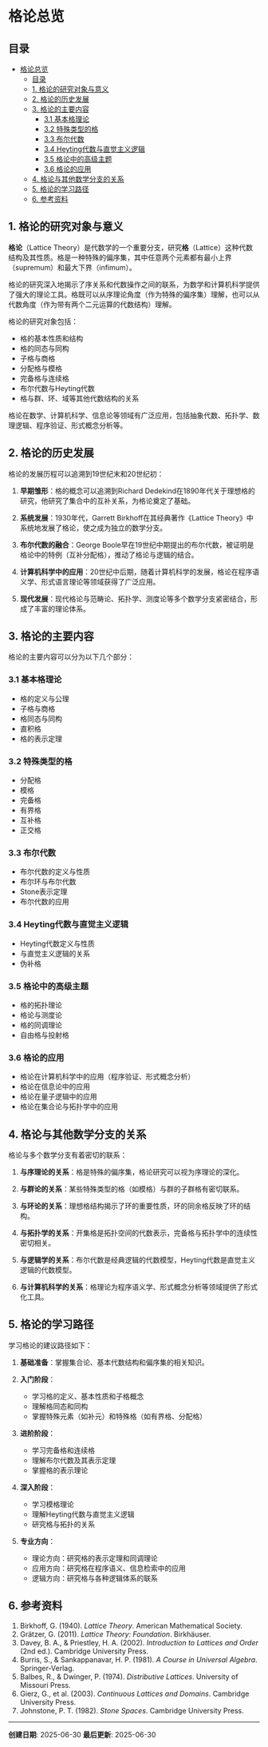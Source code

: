 # 格论总览

## 目录

- [格论总览](#格论总览)
  - [目录](#目录)
  - [1. 格论的研究对象与意义](#1-格论的研究对象与意义)
  - [2. 格论的历史发展](#2-格论的历史发展)
  - [3. 格论的主要内容](#3-格论的主要内容)
    - [3.1 基本格理论](#31-基本格理论)
    - [3.2 特殊类型的格](#32-特殊类型的格)
    - [3.3 布尔代数](#33-布尔代数)
    - [3.4 Heyting代数与直觉主义逻辑](#34-heyting代数与直觉主义逻辑)
    - [3.5 格论中的高级主题](#35-格论中的高级主题)
    - [3.6 格论的应用](#36-格论的应用)
  - [4. 格论与其他数学分支的关系](#4-格论与其他数学分支的关系)
  - [5. 格论的学习路径](#5-格论的学习路径)
  - [6. 参考资料](#6-参考资料)

## 1. 格论的研究对象与意义

**格论**（Lattice Theory）是代数学的一个重要分支，研究**格**（Lattice）这种代数结构及其性质。格是一种特殊的偏序集，其中任意两个元素都有最小上界（supremum）和最大下界（infimum）。

格论的研究深入地揭示了序关系和代数操作之间的联系，为数学和计算机科学提供了强大的理论工具。格既可以从序理论角度（作为特殊的偏序集）理解，也可以从代数角度（作为带有两个二元运算的代数结构）理解。

格论的研究对象包括：

- 格的基本性质和结构
- 格的同态与同构
- 子格与商格
- 分配格与模格
- 完备格与连续格
- 布尔代数与Heyting代数
- 格与群、环、域等其他代数结构的关系

格论在数学、计算机科学、信息论等领域有广泛应用，包括抽象代数、拓扑学、数理逻辑、程序验证、形式概念分析等。

## 2. 格论的历史发展

格论的发展历程可以追溯到19世纪末和20世纪初：

1. **早期雏形**：格的概念可以追溯到Richard Dedekind在1890年代关于理想格的研究，他研究了集合中的互补关系，为格论奠定了基础。

2. **系统发展**：1930年代，Garrett Birkhoff在其经典著作《Lattice Theory》中系统地发展了格论，使之成为独立的数学分支。

3. **布尔代数的融合**：George Boole早在19世纪中期提出的布尔代数，被证明是格论中的特例（互补分配格），推动了格论与逻辑的结合。

4. **计算机科学中的应用**：20世纪中后期，随着计算机科学的发展，格论在程序语义学、形式语言理论等领域获得了广泛应用。

5. **现代发展**：现代格论与范畴论、拓扑学、测度论等多个数学分支紧密结合，形成了丰富的理论体系。

## 3. 格论的主要内容

格论的主要内容可以分为以下几个部分：

### 3.1 基本格理论

- 格的定义与公理
- 子格与商格
- 格同态与同构
- 直积格
- 格的表示定理

### 3.2 特殊类型的格

- 分配格
- 模格
- 完备格
- 有界格
- 互补格
- 正交格

### 3.3 布尔代数

- 布尔代数的定义与性质
- 布尔环与布尔代数
- Stone表示定理
- 布尔代数的应用

### 3.4 Heyting代数与直觉主义逻辑

- Heyting代数定义与性质
- 与直觉主义逻辑的关系
- 伪补格

### 3.5 格论中的高级主题

- 格的拓扑理论
- 格论与测度论
- 格的同调理论
- 自由格与投射格

### 3.6 格论的应用

- 格论在计算机科学中的应用（程序验证、形式概念分析）
- 格论在信息论中的应用
- 格论在量子逻辑中的应用
- 格论在集合论与拓扑学中的应用

## 4. 格论与其他数学分支的关系

格论与多个数学分支有着密切的联系：

1. **与序理论的关系**：格是特殊的偏序集，格论研究可以视为序理论的深化。

2. **与群论的关系**：某些特殊类型的格（如模格）与群的子群格有密切联系。

3. **与环论的关系**：理想格结构揭示了环的重要性质，环的同余格反映了环的结构。

4. **与拓扑学的关系**：开集格是拓扑空间的代数表示，完备格与拓扑学中的连续性密切相关。

5. **与逻辑学的关系**：布尔代数是经典逻辑的代数模型，Heyting代数是直觉主义逻辑的代数模型。

6. **与计算机科学的关系**：格理论为程序语义学、形式概念分析等领域提供了形式化工具。

## 5. 格论的学习路径

学习格论的建议路径如下：

1. **基础准备**：掌握集合论、基本代数结构和偏序集的相关知识。

2. **入门阶段**：
   - 学习格的定义、基本性质和子格概念
   - 理解格同态和同构
   - 掌握特殊元素（如补元）和特殊格（如有界格、分配格）

3. **进阶阶段**：
   - 学习完备格和连续格
   - 理解布尔代数及其表示定理
   - 掌握格的表示理论

4. **深入阶段**：
   - 学习模格理论
   - 理解Heyting代数与直觉主义逻辑
   - 研究格与拓扑的关系

5. **专业方向**：
   - 理论方向：研究格的表示定理和同调理论
   - 应用方向：研究格在程序语义、信息检索中的应用
   - 逻辑方向：研究格与各种逻辑体系的联系

## 6. 参考资料

1. Birkhoff, G. (1940). *Lattice Theory*. American Mathematical Society.
2. Grätzer, G. (2011). *Lattice Theory: Foundation*. Birkhäuser.
3. Davey, B. A., & Priestley, H. A. (2002). *Introduction to Lattices and Order* (2nd ed.). Cambridge University Press.
4. Burris, S., & Sankappanavar, H. P. (1981). *A Course in Universal Algebra*. Springer-Verlag.
5. Balbes, R., & Dwinger, P. (1974). *Distributive Lattices*. University of Missouri Press.
6. Gierz, G., et al. (2003). *Continuous Lattices and Domains*. Cambridge University Press.
7. Johnstone, P. T. (1982). *Stone Spaces*. Cambridge University Press.

---

**创建日期**: 2025-06-30
**最后更新**: 2025-06-30
